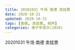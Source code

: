 ```yaml
---
title: 20201031 午场 南德 卖挂票  
date: 2020-10-31
updated: 2020-10-31
tags: [南德, 卖挂票, 相声] 
categories: 庚子年场次(2020) 
---
```

20201031 午场 南德 卖挂票  


